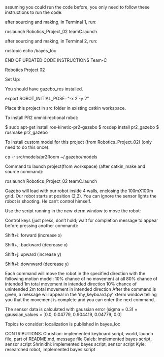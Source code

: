 assuming you could run the code before, you only need to follow these instructions to run the code:

after sourcing and making, in Terminal 1, run:

roslaunch Robotics_Project_02 teamC.launch

after sourcing and making, in Terminal 2, run:

rostopic echo /bayes_loc






END OF UPDATED CODE INSTRUCTIONS
Team-C

Robotics Project 02


Set Up:

You should have gazebo_ros installed.

export ROBOT_INITIAL_POSE="-x 2 -y 2"

Place this project in src folder in existing catkin workspace.

To install PR2 omnidirectional robot:

$ sudo apt-get install ros-kinetic-pr2-gazebo
$ rosdep install pr2_gazebo
$ rosmake pr2_gazebo

To install custom model for this project (from Robotics_Project_02) (only need to do this once):

cp -r src/models/pr2Room ~/.gazebo/models




Command to launch project(from workspace) (after catkin_make and source command):

roslaunch Robotics_Project_02 teamC.launch


Gazebo will load with our robot inside 4 walls, enclosing the 100mX100m grid. Our robot starts at position (2,2). You can ignore the sensor lights the robot is shooting. He can’t control himself.


Use the script running in the new xterm window to move the robot:

Control keys (just press, don’t hold; wait for completion message to appear before pressing another command):

Shift+i: forward (increase x)

Shift+,: backward (decrease x)

Shift+j: upward (increase y)

Shift+l: downward (decrease y)

Each command will move the robot in the specified direction with the following motion model:
10% chance of no movement at all
80% chance of intended 1m total movement in intended direction
10% chance of unintended 2m total movement in intended direction
After the command is given, a message will appear in the ‘my_keyboard.py’ xterm window telling you that the movement is complete and you can enter the next command.

The sensor data is calculated with gaussian error (sigma = 0.3) = gaussian_values = [0.0, 0.04779, 0.904419, 0.04779, 0.0]

Topics to consider: localization is published in bayes_loc

CONTRIBUTIONS:
Christian: implemented keyboard script, world, launch file, part of README.md, message file
Caleb: implemented bayes script, sensor script
Shrinidhi: implemented bayes script, sensor script
Kyle: researched robot, implemented bayes script
